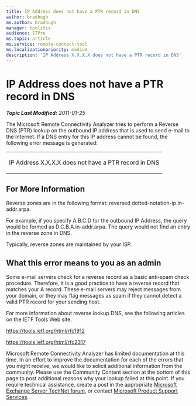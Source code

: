 ```yaml
---
title: IP Address does not have a PTR record in DNS
author: bradhugh
ms.author: bradhugh
manager: tpolitis
audience: ITPro 
ms.topic: article 
ms.service: remote-connect-tool
ms.localizationpriority: medium
description: 'IP Address X.X.X.X does not have a PTR record in DNS'
---
```



# IP Address does not have a PTR record in DNS


_**Topic Last Modified:** 2011-01-25_

The Microsoft Remote Connectivity Analyzer tries to perform a Reverse DNS (PTR) lookup on the outbound IP address that is used to send e-mail to the Internet. If a DNS entry for this IP address cannot be found, the following error message is generated:


<table>
<colgroup>
<col/>
</colgroup>
<tbody>
<tr class="odd">
<td><p>IP Address X.X.X.X does not have a PTR record in DNS</p></td>
</tr>
</tbody>
</table>

<div>

## For More Information

Reverse zones are in the following format: reversed dotted-notation-ip.in-addr.arpa.

For example, if you specify A.B.C.D for the outbound IP Address, the query would be formed as D.C.B.A.in-addr.arpa. The query would not find an entry in the reverse zone in DNS.

Typically, reverse zones are maintained by your ISP.

<div>

## What this error means to you as an admin

Some e-mail servers check for a reverse record as a basic anti-spam check procedure. Therefore, it is a good practice to have a reverse record that matches your A record. These e-mail servers may reject messages from your domain, or they may flag messages as spam if they cannot detect a valid PTR record for your sending host.

For more information about reverse lookup DNS, see the following articles on the IETF Tools Web site:

<https://tools.ietf.org/html/rfc1912>

<https://tools.ietf.org/html/rfc2317>

Microsoft Remote Connectivity Analyzer has limited documentation at this time. In an effort to improve the documentation for each of the errors that you might receive, we would like to solicit additional information from the community. Please use the Community Content section at the bottom of this page to post additional reasons why your lookup failed at this point. If you require technical assistance, create a post in the appropriate [Microsoft Exchange Server TechNet forum](https://go.microsoft.com/fwlink/?linkid=73420), or contact [Microsoft Product Support Services](https://go.microsoft.com/fwlink/?linkid=8158).

</div>

</div>

</div>

<span> </span>

</div>

</div>

</div>

